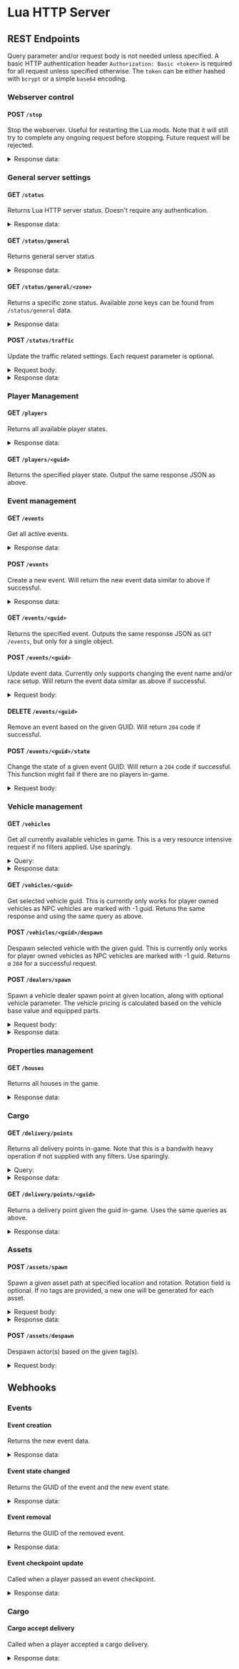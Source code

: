 # Lua HTTP Server

## REST Endpoints

Query parameter and/or request body is not needed unless specified. A basic HTTP authentication header `Authorization: Basic <token>` is required for all request unless specified otherwise. The `token` can be either hashed with `bcrypt` or a simple `base64` encoding.

### Webserver control

#### POST `/stop`

Stop the webserver. Useful for restarting the Lua mods. Note that it will still try to complete any ongoing request before stopping. Future request will be rejected.

<details>
<summary>Response data:</summary>

Returns `200 OK` for successful stop command. Will output `Webserver stopped` in the log to confirm the full webserver shutdown.

</details>

### General server settings

#### GET `/status`

Returns Lua HTTP server status. Doesn't require any authentication.

<details>
<summary>Response data:</summary>

Returns `200 OK` if ready to accept connection:

```json
{ "status": "ok" }
```

Returns `503 Service Unavailable` if not ready to accept any connection:

```json
{ "status": "not ready" }
```

</details>

#### GET `/status/general`

Returns general server status

<details>
<summary>Response data:</summary>

```json
{
  "data": {
    "ZoneStates": [
      {
        "BusTransportRate": 0.0,
        "NumResidents": 42,
        "ZoneKey": "Ara",
        "FoodSupplyRate": 0.0,
        "GarbageCollectRate": 0.0,
        "PolicePatrolRate": 0.0
      },
      {
        "BusTransportRate": 0.0,
        "NumResidents": 11,
        "ZoneKey": "Gwangjin",
        "FoodSupplyRate": 0.0,
        "GarbageCollectRate": 0.0,
        "PolicePatrolRate": 0.0
      },
      {
        "BusTransportRate": 0.0,
        "NumResidents": 64,
        "ZoneKey": "Gangjung",
        "FoodSupplyRate": 0.0,
        "GarbageCollectRate": 0.0,
        "PolicePatrolRate": 0.0
      },
      {
        "BusTransportRate": 0.0,
        "NumResidents": 63,
        "ZoneKey": "Jeju",
        "FoodSupplyRate": 0.0,
        "GarbageCollectRate": 0.0,
        "PolicePatrolRate": 0.0
      },
      {
        "BusTransportRate": 0.0,
        "NumResidents": 24,
        "ZoneKey": "Hallim",
        "FoodSupplyRate": 0.0,
        "GarbageCollectRate": 0.0,
        "PolicePatrolRate": 0.0
      },
      {
        "BusTransportRate": 0.0,
        "NumResidents": 31,
        "ZoneKey": "Seongsan",
        "FoodSupplyRate": 0.0,
        "GarbageCollectRate": 0.0,
        "PolicePatrolRate": 0.0
      },
      {
        "BusTransportRate": 0.0,
        "NumResidents": 20,
        "ZoneKey": "Gapa",
        "FoodSupplyRate": 0.0,
        "GarbageCollectRate": 0.0,
        "PolicePatrolRate": 0.0
      }
    ],
    "GarbageCollectRate": 0.0,
    "NumResidents": 255,
    "PolicePatrolRate": 0.0,
    "ServerPlatformTimeSeconds": 16793104.642075,
    "FoodSupplyRate": 0.0,
    "BusTransportRate": 0.0,
    "FPS": 75
  }
}
```

</details>

#### GET `/status/general/<zone>`

Returns a specific zone status. Available zone keys can be found from `/status/general` data.

<details>
<summary>Response data:</summary>

```json
{
  "data": {
    "FoodSupplyRate": 0.0,
    "BusTransportRate": 0.0,
    "GarbageCollectRate": 0.0,
    "NumResidents": 65,
    "ZoneKey": "Gangjung",
    "PolicePatrolRate": 0.0
  }
}
```

</details>

#### POST `/status/traffic`

Update the traffic related settings. Each request parameter is optional.

<details>
<summary>Request body:</summary>

```json
{
  "NPCVehicleDensity": 1.0,
  "MaxVehiclePerPlayer": 10
}
```

</details>

<details>
<summary>Response data:</summary>

```json
{ "status": "ok" }
```

</details>

### Player Management

#### GET `/players`

Returns all available player states.

<details>
<summary>Response data:</summary>

```json
{
  "data": [
    {
      "Levels": [1, 1, 1, 1, 1, 1, 1],
      "OwnEventGuids": [],
      "GridIndex": 0,
      "bIsAdmin": true,
      "bIsHost": true,
      "CustomDestinationAbsoluteLocation": { "X": 0.0, "Y": 0.0, "Z": 0.0 },
      "JoinedEventGuids": ["6E6705764C17B7F764098091A10567E7"],
      "PlayerName": "EnhancedBrow",
      "Location": { "X": -48375.038, "Y": 152602.669, "Z": -20900.902 },
      "BestLapTime": 0.0,
      "VehicleKey": "None",
      "JoinedCompanyGuid": "0000",
      "CharacterGuid": "EA50F9CE42B8A468F4FBFE8C42AD87ED",
      "OwnCompanyGuid": "0000"
    }
  ]
}
```

</details>

#### GET `/players/<guid>`

Returns the specified player state. Output the same response JSON as above.

### Event management

#### GET `/events`

Get all active events.

<details>
<summary>Response data:</summary>

```json
{
  "data": [
    {
      "State": 1,
      "EventType": 1,
      "RaceSetup": {
        "NumLaps": 0,
        "Route": { "RouteName": "", "Waypoints": [] },
        "VehicleKeys": [],
        "EngineKeys": []
      },
      "bInCountdown": false,
      "OwnerCharacterId": {
        "CharacterGuid": "EA50F9CE42B8A468F4FBFE8C42AD87ED",
        "UniqueNetId": "76561198041602277"
      },
      "Players": [
        {
          "Rank": 0,
          "Laps": 0,
          "bWrongVehicle": false,
          "Reward_RacingExp": 0,
          "LapTimes": [],
          "LastSectionTotalTimeSeconds": 0.0,
          "bDisqualified": false,
          "PlayerName": "EnhancedBrow",
          "Reward_Money": { "BaseValue": 0, "ShadowedValue": 521312 },
          "BestLapTime": 0.0,
          "CharacterId": {
            "CharacterGuid": "EA50F9CE42B8A468F4FBFE8C42AD87ED",
            "UniqueNetId": "76561198041602277"
          },
          "SectionIndex": -1,
          "bWrongEngine": false,
          "bFinished": false
        }
      ],
      "EventGuid": "6E6705764C17B7F764098091A10567E7",
      "EventName": "EnhancedBrow's Event"
    }
  ]
}
```

</details>

#### POST `/events`

Create a new event. Will return the new event data similar to above if successful.

<details>
<summary>Response data:</summary>

```json
{
  "EventName": "EnhancedBrow's Event",
  "EventType": 1,
  "RaceSetup": {
    "NumLaps": 0,
    "Route": {
      "RouteName": "My Super Track",
      "Waypoints": [
        {
          "Translation": {
            "X": -388146.600618,
            "Y": 630854.981784,
            "Z": -11157.142135
          },
          "Scale3D": {
            "X": 1,
            "Y": 19,
            "Z": 10
          },
          "Rotation": {
            "X": 0,
            "Y": 0,
            "Z": 0.5696381972391096,
            "W": 0.8218955677251077
          }
        },
        {
          "Translation": {
            "X": -386101.669514,
            "Y": 656907.891716,
            "Z": -11137.687317
          },
          "Scale3D": {
            "X": 1,
            "Y": 28,
            "Z": 10
          },
          "Rotation": {
            "X": 0,
            "Y": 0,
            "Z": 0.7823908105765881,
            "W": 0.6227877804881126
          }
        }
      ]
    },
    "VehicleKeys": [],
    "EngineKeys": []
  }
}
```

</details>

#### GET `/events/<guid>`

Returns the specified event. Outputs the same response JSON as `GET /events`, but only for a single object.

#### POST `/events/<guid>`

Update event data. Currently only supports changing the event name and/or race setup. Will return the event data similar as above if successful.

<details>
<summary>Request body:</summary>

```json
{
  "EventName": "New event name",
  "RaceSetup": {
    "NumLaps": 0,
    "Route": {
      "RouteName": "My Super Track",
      "Waypoints": [
        {
          "Translation": {
            "X": -388146.600618,
            "Y": 630854.981784,
            "Z": -11157.142135
          },
          "Scale3D": {
            "X": 1,
            "Y": 19,
            "Z": 10
          },
          "Rotation": {
            "X": 0,
            "Y": 0,
            "Z": 0.5696381972391096,
            "W": 0.8218955677251077
          }
        },
        {
          "Translation": {
            "X": -386101.669514,
            "Y": 656907.891716,
            "Z": -11137.687317
          },
          "Scale3D": {
            "X": 1,
            "Y": 28,
            "Z": 10
          },
          "Rotation": {
            "X": 0,
            "Y": 0,
            "Z": 0.7823908105765881,
            "W": 0.6227877804881126
          }
        }
      ]
    },
    "VehicleKeys": [],
    "EngineKeys": []
  }
}
```

</details>

#### DELETE `/events/<guid>`

Remove an event based on the given GUID. Will return `204` code if successful.

#### POST `/events/<guid>/state`

Change the state of a given event GUID. Will return a `204` code if successful. This function might fail if there are no players in-game.

<details>
<summary>Request body:</summary>

```json
{
  // Ready = 1,
  // InProgress = 2,
  // Finished = 3,
  "State": 1
}
```

</details>

### Vehicle management

#### GET `/vehicles`

Get all currently available vehicles in game. This is a very resource intensive request if no filters applied. Use sparingly.

<details>
<summary>Query:</summary>

- `filters` (string|multi) - `DefaultVehicleFeatures,ExControls,BodyMaterials,BodyMaterialList,BodyMaterialName,BodyMaterialNames,DecalableMaterialSlotNames,BodyColorMaterialSlotNames,ColorSlots,BodyColors,BusComponentClass,RootBody,Mesh,SteeringWheel,Wheels,EngineComponent,CargoSpaceInteractableComponent,DrivingInput,HornAudioComponent,SirenAudioComponent,BackupBeepAudioComponent,RefuelAudioComponent,AirHydraulicAudioComponent,WindNoiseAudioComponent,AirHydraulicSound,DriverSeatInteractionSphereComponent,DriverSeatInteractableComponent,PassengerSeatInteractionSphereComponent,PassengerSeatInteractableComponent,NavModifierComponent,Dashboard,CameraSpringArm,TrailCamera,CockpitCamera,LOD1DisableTickComponents,LOD2DisableTickComponents,LOD2UnregisterComponents,LOD3UnregisterComponents,LOD4UnregisterComponents,TransmissionComponent,Differentials,Seats,MirrorComponents,Doors,CargoSpaces,TaxiComponent,Net_BusComponent,TruckComponent,WreckerComponent,TrailerComponent,Headlights,TailLights,ReverseLights,BlinkerLights,EmegencyLights,Constraints,ForkliftTiltConstraint,ForkliftLiftConstraints,ForkliftForkLeftConstraint,ForkliftForkRightConstraint,Winches,TowRequestComponent,TowingComponent,PartSlots,InteriorLights,TaxiRoofSign,RearSpoiler,RearWing,AeroParts,AttachmentParts,AttachmentPartsComponents,Net_RoofRackParts,Net_CargoBedParts,Server_Winches,TrailerHitch,PoliceComponent,SellerComponent,CraneComponent,GetawayComponent,DecalComponent,TankerFuelPumpComponent,GameplayTagContainer,StaticMeshDefaultTransforms,bForSale,bDrivable,bHasSteeringWheel,bHasDriverSeat,bHasPassengerSeat,AIDriverSetting,bIsOpenAir,DefaultDrivingMode,MaxSteeringAngleDegree,ParallelSteering,OptimalSlipAngleDegree,SteeringOffsetX,MaxSteeringWheelAngleDegree,BrakeTorqueMultiplier,BrakeTemperatureMass,KeyboardSteerSpeed,KeyboardSteerReturnSpeed,AntiRollBars,Suspensions,Pistons,FuelTankCapacityInLiter,AirDragCoeff,AeroLiftCoeff,AeroLiftCoeff_Front,AeroLiftCoeff_Rear,AirDragFrontalAreaMultiplier,DiffLockings,LiftAxles,ControlSettings,PhysicsSettings,bUseSteeringWheelSocketAsPivot,bSteeringAttachedToSkeletalSocket,LimitSteeringByLateralG,bLeanDriver,BaseLeanForwardDegree,HornSound,HornFadeInSeconds,HornFadeOutSeconds,SirenSounds,AirBrakeSound,ParkingBrakeSound,ParkingBrakeReleaseSound,BackupBeep,RefuelingSound,RefuelSoundFadeInSeconds,RefuelSoundFadeOutSeconds,RefuelingEndSound,RattleSound,RattleSoundG,WindNoiseSound,WindNoiseVolume,Throttle,Brake,Steer,HandBrake,Clutch,BikeDriverLeaning,Net_VehicleFlags,WheelAxles,LocalBoundsComponents,LocalBoundsComponentDefaultTransforms,VehicleReplicatedMovement,VehicleReplicatedMovements,NetLC_VehicleState,NetLC_ColdState,NetLC_EngineHotState,NetLC_EngineColdState,NetLC_TransmissionColdState,Net_Seats,Net_Cargo,Net_VehicleOwnerSetting,Net_VehicleSettings,Customization,Net_Decal,Net_OwnerPlayerState,Net_OwnerCharacterId,Net_OwnerCompanyGuid,Net_AccountNickname,Net_VehicleId,Server_OwnerPlayerController,Net_Parts,UtilitySlots,Net_AINetData,InternalWindowMaterials,LC_InteractionCandidates,Laptime,TrailerHitchSocketComponent,CurrentRoad,Net_Hooks,Net_Tractor,Net_MovementOwnerPC,Server_TempMovementOwnerPCs,Server_LastMovementOwnerPC,Net_LastNoMovementOwnerPCServerTimeSeconds,Net_LastMovementOwnerPCName,VehicleOwnerProfitShareMultiplier,ExplosionDetector,Server_GarbageCompress,Server_LastPlayerController,IgnoreCollisionComponents,Net_CarCarrierCargoSpace,Net_CompanyGuid,Net_CompanyName,OverlappingActors,AreaVolumes,WaterBodies,Net_PTOThrottle,Net_bPTOOn`
- `limit` (integer) - Limit the amount of result(s)

</details>

<details>
<summary>Response data:</summary>

```json
{
  "data": [
    {
      "Winches": {},
      "HandBrake": 1.0,
      "NetLC_VehicleState": {
        "OdoMeterKm": 0.0,
        "Fuel": 40.0,
        "LiftAxleProgresses": {},
        "Wheels": [
          {
            "BrakeTemperature": 0,
            "TireBrushTemperature": 0,
            "BrakeCoreTemperature": 0,
            "TireCoreTemperature": 0
          },
          {
            "BrakeTemperature": 0,
            "TireBrushTemperature": 0,
            "BrakeCoreTemperature": 0,
            "TireCoreTemperature": 0
          },
          {
            "BrakeTemperature": 0,
            "TireBrushTemperature": 0,
            "BrakeCoreTemperature": 0,
            "TireCoreTemperature": 0
          },
          {
            "BrakeTemperature": 0,
            "TireBrushTemperature": 0,
            "BrakeCoreTemperature": 0,
            "TireCoreTemperature": 0
          }
        ],
        "Condition": 1.0
      },
      "BrakeTorqueMultiplier": 1.0,
      "DefaultDrivingMode": 1,
      "HornFadeInSeconds": 0.10000000149012,
      "NetLC_EngineColdState": { "bDisabled": false, "bOverHeated": false },
      "Net_VehicleOwnerSetting": {
        "LevelRequirementsToDrive": [4, 0, 0, 0, 0, 0, 0],
        "DriveAllowedPlayers": 0,
        "bLocked": false,
        "VehicleOwnerProfitShare": 0.21999999880791
      },
      "NetLC_TransmissionColdState": { "CurrentGear": 0 },
      "WindNoiseVolume": 1.0,
      "bHasDriverSeat": true,
      "AeroLiftCoeff": { "X": 0.0, "Y": 0.0 },
      "bHasSteeringWheel": true,
      "KeyboardSteerReturnSpeed": 1.5,
      "Throttle": 0.0,
      "bSteeringAttachedToSkeletalSocket": false,
      "RefuelSoundFadeOutSeconds": 0.10000000149012,
      "bUseSteeringWheelSocketAsPivot": false,
      "RattleSoundG": 1.0,
      "LimitSteeringByLateralG": 0.0,
      "BodyColorMaterialSlotNames": { "Seat": "Seat", "Body": "Body" },
      "ExControls": [5, 1, 15, 2, 9, 10, 16, 7, 8],
      "Net_LastNoMovementOwnerPCServerTimeSeconds": 0.0,
      "bIsOpenAir": false,
      "Suspensions": {},
      "NetLC_ColdState": {
        "DriveMode": 1,
        "ToggleFunctions": [false, false, false, false],
        "bHorn": false,
        "bAcceptTaxiPassenger": false,
        "bIsAIDriving": false,
        "LiftedAxleIndices": {},
        "DiffLockIndex": 0,
        "RemovedWheels": {},
        "SirenIndex": -1,
        "LastLocationsInRoad": {},
        "HeadLightMode": 0,
        "bStoppedInParkingSpace": false,
        "TurnSignal": 0
      },
      "AttachmentParts": {},
      "LiftAxles": {},
      "AIDriverSetting": {
        "BrakingG": 0.20000000298023,
        "RaceLateralG": 0.69999998807907,
        "LateralG": 0.30000001192093,
        "RaceBrakingG": 0.69999998807907
      },
      "Net_VehicleSettings": [
        {
          "SettingType": 0,
          "Value": {
            "EnumValue": 0,
            "StringValue": "",
            "BoolValue": true,
            "Int64Value": 0,
            "FloatValue": 0.0,
            "ValueType": 0
          }
        },
        {
          "SettingType": 1,
          "Value": {
            "EnumValue": 0,
            "StringValue": "",
            "BoolValue": true,
            "Int64Value": 0,
            "FloatValue": 1.0,
            "ValueType": 0
          }
        },
        {
          "SettingType": 2,
          "Value": {
            "EnumValue": 0,
            "StringValue": "",
            "BoolValue": true,
            "Int64Value": 0,
            "FloatValue": 1.0,
            "ValueType": 0
          }
        },
        {
          "SettingType": 3,
          "Value": {
            "EnumValue": 0,
            "StringValue": "",
            "BoolValue": true,
            "Int64Value": 0,
            "FloatValue": 2.0,
            "ValueType": 0
          }
        },
        {
          "SettingType": 4,
          "Value": {
            "EnumValue": 0,
            "StringValue": "",
            "BoolValue": true,
            "Int64Value": 0,
            "FloatValue": 10.0,
            "ValueType": 0
          }
        },
        {
          "SettingType": 5,
          "Value": {
            "EnumValue": 0,
            "StringValue": "",
            "BoolValue": true,
            "Int64Value": 0,
            "FloatValue": 0.5,
            "ValueType": 0
          }
        },
        {
          "SettingType": 6,
          "Value": {
            "EnumValue": 0,
            "StringValue": "",
            "BoolValue": true,
            "Int64Value": 0,
            "FloatValue": 1.0,
            "ValueType": 0
          }
        },
        {
          "SettingType": 7,
          "Value": {
            "EnumValue": 0,
            "StringValue": "",
            "BoolValue": true,
            "Int64Value": 0,
            "FloatValue": 2.0,
            "ValueType": 0
          }
        },
        {
          "SettingType": 8,
          "Value": {
            "EnumValue": 0,
            "StringValue": "",
            "BoolValue": true,
            "Int64Value": 0,
            "FloatValue": 10.0,
            "ValueType": 0
          }
        },
        {
          "SettingType": 9,
          "Value": {
            "EnumValue": 0,
            "StringValue": "",
            "BoolValue": true,
            "Int64Value": 0,
            "FloatValue": 100.0,
            "ValueType": 0
          }
        },
        {
          "SettingType": 10,
          "Value": {
            "EnumValue": 0,
            "StringValue": "",
            "BoolValue": true,
            "Int64Value": 0,
            "FloatValue": 100.0,
            "ValueType": 0
          }
        },
        {
          "SettingType": 11,
          "Value": {
            "EnumValue": 0,
            "StringValue": "",
            "BoolValue": true,
            "Int64Value": 0,
            "FloatValue": 0.0,
            "ValueType": 0
          }
        },
        {
          "SettingType": 12,
          "Value": {
            "EnumValue": 0,
            "StringValue": "",
            "BoolValue": true,
            "Int64Value": 0,
            "FloatValue": 1.0,
            "ValueType": 0
          }
        },
        {
          "SettingType": 13,
          "Value": {
            "EnumValue": 0,
            "StringValue": "",
            "BoolValue": true,
            "Int64Value": 0,
            "FloatValue": 1.0,
            "ValueType": 0
          }
        },
        {
          "SettingType": 14,
          "Value": {
            "EnumValue": 0,
            "StringValue": "",
            "BoolValue": true,
            "Int64Value": 0,
            "FloatValue": 20.0,
            "ValueType": 0
          }
        },
        {
          "SettingType": 15,
          "Value": {
            "EnumValue": 0,
            "StringValue": "",
            "BoolValue": true,
            "Int64Value": 0,
            "FloatValue": 100.0,
            "ValueType": 0
          }
        },
        {
          "SettingType": 16,
          "Value": {
            "EnumValue": 0,
            "StringValue": "",
            "BoolValue": true,
            "Int64Value": 0,
            "FloatValue": 1.0,
            "ValueType": 0
          }
        },
        {
          "SettingType": 17,
          "Value": {
            "EnumValue": 0,
            "StringValue": "",
            "BoolValue": true,
            "Int64Value": 0,
            "FloatValue": 1.0,
            "ValueType": 0
          }
        },
        {
          "SettingType": 18,
          "Value": {
            "EnumValue": 0,
            "StringValue": "",
            "BoolValue": true,
            "Int64Value": 0,
            "FloatValue": 20.0,
            "ValueType": 0
          }
        },
        {
          "SettingType": 19,
          "Value": {
            "EnumValue": 0,
            "StringValue": "",
            "BoolValue": true,
            "Int64Value": 0,
            "FloatValue": 100.0,
            "ValueType": 0
          }
        },
        {
          "SettingType": 20,
          "Value": {
            "EnumValue": 0,
            "StringValue": "",
            "BoolValue": true,
            "Int64Value": 0,
            "FloatValue": 100.0,
            "ValueType": 0
          }
        },
        {
          "SettingType": 21,
          "Value": {
            "EnumValue": 0,
            "StringValue": "",
            "BoolValue": true,
            "Int64Value": 0,
            "FloatValue": 100.0,
            "ValueType": 0
          }
        },
        {
          "SettingType": 22,
          "Value": {
            "EnumValue": 0,
            "StringValue": "",
            "BoolValue": true,
            "Int64Value": 0,
            "FloatValue": 0.0,
            "ValueType": 0
          }
        },
        {
          "SettingType": 23,
          "Value": {
            "EnumValue": 0,
            "StringValue": "",
            "BoolValue": true,
            "Int64Value": 0,
            "FloatValue": 1.0,
            "ValueType": 0
          }
        },
        {
          "SettingType": 24,
          "Value": {
            "EnumValue": 0,
            "StringValue": "",
            "BoolValue": true,
            "Int64Value": 0,
            "FloatValue": 1.0,
            "ValueType": 0
          }
        },
        {
          "SettingType": 25,
          "Value": {
            "EnumValue": 0,
            "StringValue": "",
            "BoolValue": true,
            "Int64Value": 0,
            "FloatValue": 20.0,
            "ValueType": 0
          }
        },
        {
          "SettingType": 26,
          "Value": {
            "EnumValue": 0,
            "StringValue": "",
            "BoolValue": true,
            "Int64Value": 0,
            "FloatValue": 100.0,
            "ValueType": 0
          }
        },
        {
          "SettingType": 27,
          "Value": {
            "EnumValue": 0,
            "StringValue": "",
            "BoolValue": true,
            "Int64Value": 0,
            "FloatValue": 1.0,
            "ValueType": 0
          }
        },
        {
          "SettingType": 28,
          "Value": {
            "EnumValue": 0,
            "StringValue": "",
            "BoolValue": true,
            "Int64Value": 0,
            "FloatValue": 1.0,
            "ValueType": 0
          }
        },
        {
          "SettingType": 29,
          "Value": {
            "EnumValue": 0,
            "StringValue": "",
            "BoolValue": true,
            "Int64Value": 0,
            "FloatValue": 20.0,
            "ValueType": 0
          }
        },
        {
          "SettingType": 30,
          "Value": {
            "EnumValue": 0,
            "StringValue": "",
            "BoolValue": true,
            "Int64Value": 0,
            "FloatValue": 100.0,
            "ValueType": 0
          }
        },
        {
          "SettingType": 31,
          "Value": {
            "EnumValue": 0,
            "StringValue": "",
            "BoolValue": true,
            "Int64Value": 0,
            "FloatValue": 100.0,
            "ValueType": 0
          }
        },
        {
          "SettingType": 32,
          "Value": {
            "EnumValue": 0,
            "StringValue": "",
            "BoolValue": true,
            "Int64Value": 0,
            "FloatValue": 100.0,
            "ValueType": 0
          }
        },
        {
          "SettingType": 33,
          "Value": {
            "EnumValue": 0,
            "StringValue": "",
            "BoolValue": true,
            "Int64Value": 0,
            "FloatValue": 0.0,
            "ValueType": 0
          }
        },
        {
          "SettingType": 34,
          "Value": {
            "EnumValue": 0,
            "StringValue": "",
            "BoolValue": false,
            "Int64Value": 0,
            "FloatValue": 0.0,
            "ValueType": 2
          }
        },
        {
          "SettingType": 35,
          "Value": {
            "EnumValue": 1,
            "StringValue": "",
            "BoolValue": true,
            "Int64Value": 0,
            "FloatValue": 0.0,
            "ValueType": 4
          }
        },
        {
          "SettingType": 36,
          "Value": {
            "EnumValue": 0,
            "StringValue": "",
            "BoolValue": false,
            "Int64Value": 0,
            "FloatValue": 0.0,
            "ValueType": 2
          }
        },
        {
          "SettingType": 37,
          "Value": {
            "EnumValue": 0,
            "StringValue": "",
            "BoolValue": true,
            "Int64Value": 0,
            "FloatValue": 0.0,
            "ValueType": 0
          }
        },
        {
          "SettingType": 38,
          "Value": {
            "EnumValue": 0,
            "StringValue": "",
            "BoolValue": true,
            "Int64Value": 0,
            "FloatValue": 0.0,
            "ValueType": 4
          }
        },
        {
          "SettingType": 39,
          "Value": {
            "EnumValue": 0,
            "StringValue": "",
            "BoolValue": true,
            "Int64Value": 0,
            "FloatValue": 1.0,
            "ValueType": 0
          }
        }
      ],
      "Clutch": 0.0,
      "Net_Hooks": {},
      "MaxSteeringAngleDegree": 40.0,
      "bForSale": false,
      "Net_CompanyGuid": "0000",
      "Steer": 0.0,
      "Net_RoofRackParts": {},
      "SteeringOffsetX": 0.0,
      "Net_bPTOOn": false,
      "TowRequestComponent": {},
      "DiffLockings": {},
      "AirDragFrontalAreaMultiplier": 0.89999997615814,
      "Net_CompanyName": "",
      "Net_CarCarrierCargoSpace": {},
      "AeroLiftCoeff_Front": 500.0,
      "VehicleOwnerProfitShareMultiplier": 1.0,
      "AntiRollBars": [
        {
          "Wheel1Name": "Wheel1",
          "Wheel0Name": "Wheel0",
          "SpringK": 1000.0,
          "SpringD": 10.0
        },
        {
          "Wheel1Name": "Wheel3",
          "Wheel0Name": "Wheel2",
          "SpringK": 200.0,
          "SpringD": 10.0
        }
      ],
      "OptimalSlipAngleDegree": 20.0,
      "BodyMaterialNames": ["Body_01", "Body"],
      "Net_AINetData": {
        "CrossroadId": -1,
        "CrossroadEnterTimeSeconds": 0.0,
        "CrossRoadNodeIndices": {},
        "LastCrossRoadId": -1
      },
      "KeyboardSteerSpeed": 1.5,
      "NetLC_EngineHotState": {
        "CoolantTemp": 0,
        "bStarterOn": false,
        "JakeBrake": 0,
        "CurrentRPM": 0.0,
        "bIgnitionOn": false,
        "RegenBrake": 1
      },
      "Net_OwnerCharacterId": { "UniqueNetId": "", "CharacterGuid": "0000" },
      "BaseLeanForwardDegree": 0.0,
      "MaxSteeringWheelAngleDegree": 450.0,
      "ParallelSteering": 0.80000001192093,
      "Server_TempMovementOwnerPCs": {},
      "Net_VehicleFlags": 0,
      "CurrentRoad": {},
      "Net_CargoBedParts": {},
      "BrakeTemperatureMass": -1.0,
      "Net_PTOThrottle": 0.20000000298023,
      "Net_Parts": [
        {
          "FloatValues": {},
          "ID": -1,
          "Key": "301",
          "Slot": 3,
          "ItemInventory": { "Slots": {} },
          "Damage": 0.0,
          "VectorValues": {},
          "Int64Values": {},
          "StringValues": {}
        },
        {
          "FloatValues": {},
          "ID": -2,
          "Key": "FD_6.5",
          "Slot": 4,
          "ItemInventory": { "Slots": {} },
          "Damage": 0.0,
          "VectorValues": {},
          "Int64Values": {},
          "StringValues": {}
        },
        {
          "FloatValues": {},
          "ID": -3,
          "Key": "SmallBlock_90HP",
          "Slot": 2,
          "ItemInventory": { "Slots": {} },
          "Damage": 0.0,
          "VectorValues": {},
          "Int64Values": {},
          "StringValues": {}
        },
        {
          "FloatValues": [1.0],
          "ID": -4,
          "Key": "SmallRadiator_100",
          "Slot": 6,
          "ItemInventory": { "Slots": {} },
          "Damage": 0.0,
          "VectorValues": {},
          "Int64Values": {},
          "StringValues": {}
        },
        {
          "FloatValues": {},
          "ID": -5,
          "Key": "BasicTire_65",
          "Slot": 19,
          "ItemInventory": { "Slots": {} },
          "Damage": 0.0,
          "VectorValues": {},
          "Int64Values": {},
          "StringValues": {}
        },
        {
          "FloatValues": {},
          "ID": -6,
          "Key": "BasicTire_65",
          "Slot": 20,
          "ItemInventory": { "Slots": {} },
          "Damage": 0.0,
          "VectorValues": {},
          "Int64Values": {},
          "StringValues": {}
        },
        {
          "FloatValues": {},
          "ID": -7,
          "Key": "BasicTire_65",
          "Slot": 21,
          "ItemInventory": { "Slots": {} },
          "Damage": 0.0,
          "VectorValues": {},
          "Int64Values": {},
          "StringValues": {}
        },
        {
          "FloatValues": {},
          "ID": -8,
          "Key": "BasicTire_65",
          "Slot": 22,
          "ItemInventory": { "Slots": {} },
          "Damage": 0.0,
          "VectorValues": {},
          "Int64Values": {},
          "StringValues": {}
        },
        {
          "FloatValues": {},
          "ID": -9,
          "Key": "Savanah",
          "Slot": 40,
          "ItemInventory": { "Slots": {} },
          "Damage": 0.0,
          "VectorValues": {},
          "Int64Values": {},
          "StringValues": {}
        },
        {
          "FloatValues": {},
          "ID": -10,
          "Key": "Savanah",
          "Slot": 41,
          "ItemInventory": { "Slots": {} },
          "Damage": 0.0,
          "VectorValues": {},
          "Int64Values": {},
          "StringValues": {}
        },
        {
          "FloatValues": {},
          "ID": -11,
          "Key": "Savanah",
          "Slot": 42,
          "ItemInventory": { "Slots": {} },
          "Damage": 0.0,
          "VectorValues": {},
          "Int64Values": {},
          "StringValues": {}
        },
        {
          "FloatValues": {},
          "ID": -12,
          "Key": "Savanah",
          "Slot": 43,
          "ItemInventory": { "Slots": {} },
          "Damage": 0.0,
          "VectorValues": {},
          "Int64Values": {},
          "StringValues": {}
        },
        {
          "FloatValues": {},
          "ID": -13,
          "Key": "DefaultBody",
          "Slot": 1,
          "ItemInventory": { "Slots": {} },
          "Damage": 0.0,
          "VectorValues": {},
          "Int64Values": {},
          "StringValues": {}
        },
        {
          "FloatValues": {},
          "ID": -14,
          "Key": "BrakePad_Small_01",
          "Slot": 70,
          "ItemInventory": { "Slots": {} },
          "Damage": 0.0,
          "VectorValues": {},
          "Int64Values": {},
          "StringValues": {}
        },
        {
          "FloatValues": {},
          "ID": -15,
          "Key": "BrakePad_Small_01",
          "Slot": 71,
          "ItemInventory": { "Slots": {} },
          "Damage": 0.0,
          "VectorValues": {},
          "Int64Values": {},
          "StringValues": {}
        },
        {
          "FloatValues": {},
          "ID": -16,
          "Key": "BrakePad_Small_01",
          "Slot": 72,
          "ItemInventory": { "Slots": {} },
          "Damage": 0.0,
          "VectorValues": {},
          "Int64Values": {},
          "StringValues": {}
        },
        {
          "FloatValues": {},
          "ID": -17,
          "Key": "BrakePad_Small_01",
          "Slot": 73,
          "ItemInventory": { "Slots": {} },
          "Damage": 0.0,
          "VectorValues": {},
          "Int64Values": {},
          "StringValues": {}
        },
        {
          "FloatValues": {},
          "ID": -18,
          "Key": "Savannah_FrontBumper_01",
          "Slot": 125,
          "ItemInventory": { "Slots": {} },
          "Damage": 0.0,
          "VectorValues": {},
          "Int64Values": {},
          "StringValues": {}
        },
        {
          "FloatValues": {},
          "ID": -19,
          "Key": "Savannah_RearBumper_01",
          "Slot": 126,
          "ItemInventory": { "Slots": {} },
          "Damage": 0.0,
          "VectorValues": {},
          "Int64Values": {},
          "StringValues": {}
        },
        {
          "FloatValues": {},
          "ID": -20,
          "Key": "Savannah_Roof_01",
          "Slot": 124,
          "ItemInventory": { "Slots": {} },
          "Damage": 0.0,
          "VectorValues": {},
          "Int64Values": {},
          "StringValues": {}
        }
      ],
      "BodyMaterialName": "Body",
      "Net_VehicleId": -1,
      "Net_AccountNickname": "",
      "Net_Cargo": {
        "LoadedVolumes": 0,
        "NumCargo": 0,
        "CargoWeightKg": 0.0,
        "MaxVolumes": 0
      },
      "Net_OwnerCompanyGuid": "0000",
      "WheelAxles": [
        {
          "LocationX": 98.055839538574,
          "WheelIndices": [0, 1],
          "AxleIndex": -1
        },
        {
          "LocationX": -137.80386352539,
          "WheelIndices": [2, 3],
          "AxleIndex": -1
        }
      ],
      "RefuelSoundFadeInSeconds": 0.10000000149012,
      "HornFadeOutSeconds": 0.10000000149012,
      "Server_Winches": {},
      "Customization": {
        "BodyMaterialIndex": 3,
        "BodyColors": [
          {
            "Color": { "R": 226, "G": 196, "B": 54, "A": 0 },
            "MaterialSlotName": "Body_01"
          }
        ]
      },
      "Net_Seats": [
        { "bHasCharacter": false, "SeatName": "DriverSeat" },
        { "bHasCharacter": false, "SeatName": "PassengerSeat1" },
        { "bHasCharacter": false, "SeatName": "PassengerSeat2" },
        { "bHasCharacter": false, "SeatName": "PassengerSeat3" }
      ],
      "Brake": 0.0,
      "Net_LastMovementOwnerPCName": "",
      "BikeDriverLeaning": { "Pitch": 0.0, "Roll": 0.0, "Yaw": 0.0 },
      "BodyColors": [
        { "Colors": { "Body_01": { "R": 226, "G": 196, "B": 54, "A": 0 } } },
        { "Colors": { "Body_01": { "R": 234, "G": 226, "B": 199, "A": 0 } } },
        { "Colors": { "Body_01": { "R": 155, "G": 159, "B": 150, "A": 0 } } },
        { "Colors": { "Body_01": { "R": 226, "G": 123, "B": 53, "A": 0 } } }
      ],
      "bHasPassengerSeat": true,
      "AttachmentPartsComponents": {},
      "AirDragCoeff": 0.60000002384186,
      "PhysicsSettings": { "TCSMinWheelSpeed": { "X": 100.0, "Y": 200.0 } },
      "GameplayTagContainer": {},
      "DecalableMaterialSlotNames": ["Body_01", "Roof_01"],
      "ColorSlots": {
        "Roof_01": {
          "DefaultColor": { "R": 67, "G": 67, "B": 67, "A": 255 },
          "bUseColorAlpha": false,
          "DisplayName": "Roof1"
        },
        "Body_01": {
          "DefaultColor": { "R": 255, "G": 255, "B": 255, "A": 255 },
          "bUseColorAlpha": false,
          "DisplayName": "Body1"
        },
        "Window": {
          "DefaultColor": { "R": 101, "G": 158, "B": 150, "A": 63 },
          "bUseColorAlpha": true,
          "DisplayName": "Window1"
        },
        "Seat": {
          "DefaultColor": { "R": 115, "G": 115, "B": 115, "A": 255 },
          "bUseColorAlpha": false,
          "DisplayName": "Seat1"
        }
      },
      "Pistons": {},
      "FuelTankCapacityInLiter": 40.0,
      "Differentials": [
        {
          "LSDSlotIndex": 0,
          "LinkGearRatio": 1.0,
          "TransmissionComponentName": "Transmission",
          "Inertia": 100.0,
          "LSDSlotName": "",
          "bAllowLockableLSD": false,
          "DifferentialComponentName": ""
        }
      ],
      "TowingComponent": {},
      "PoliceComponent": {},
      "AeroLiftCoeff_Rear": 100.0,
      "ControlSettings": {
        "bRearSteering": false,
        "SteeringAssistMinSpeed": { "X": 0.0, "Y": 200.0 },
        "SteeringSpeedInComfort": 0.5
      },
      "Net_Decal": { "DecalLayers": {} },
      "bLeanDriver": false,
      "Laptime": { "CourseRoad": {}, "Courses": {} },
      "bDrivable": true
    }
  ]
}
```

</details>

#### GET `/vehicles/<guid>`

Get selected vehicle guid. This is currently only works for player owned vehicles as NPC vehicles are marked with -1 guid. Retuns the same response and using the same query as above.

#### POST `/vehicles/<guid>/despawn`

Despawn selected vehicle with the given guid. This is currently only works for player owned vehicles as NPC vehicles are marked with -1 guid. Returns a `204` for a successful request.

#### POST `/dealers/spawn`

Spawn a vehicle dealer spawn point at given location, along with optional vehicle parameter. The vehicle pricing is calculated based on the vehicle base value and equipped parts.

<details>
<summary>Request body:</summary>

```json
{
  "Location": { "X": 0.0, "Y": 0.0, "Z": 0.0 },
  "Rotation": { "Pitch": 0.0, "Roll": 0.0, "Yaw": 0.0 },
  "VehicleClass": "",
  "VehicleParam": {
    "VehicleKey": ""
  }
}
```

</details>

<details>
<summary>Response data:</summary>

```json
{
  "data": {
    "tag": ""
  }
}
```

</details>

### Properties management

#### GET `/houses`

Returns all houses in the game.

<details>
<summary>Response data:</summary>

```json
{
  "data": [
    {
      "Location": {
        "Y": 153095.171875,
        "Z": -20989.853515625,
        "X": -54631.31640625
      },
      "Net_OwnerCharacterGuid": "EA50F9CE42B8A468F4FBFE8C42AD87ED",
      "AreaSize": { "Y": 2300.0, "Z": 2000.0, "X": 2500.0 },
      "Net_RentLeftTimeSeconds": -1.0,
      "Net_OwnerName": "EnhancedBrow",
      "ForSale": false,
      "HousegKey": "FirstHouse",
      "Net_OwnerUniqueNetId": "76561198041602277",
      "FenceStep": 200.0,
      "Teleport": {
        "Y": 154461.02123321,
        "Z": -20990.000000828,
        "X": -55425.852504868
      },
      "Rotation": { "Pitch": 0.0, "Roll": 0.0, "Yaw": 96.066780090332 }
    }
  ]
}
```

</details>

### Cargo

#### GET `/delivery/points`

Returns all delivery points in-game. Note that this is a bandwith heavy operation if not supplied with any filters. Use sparingly.

<details>
<summary>Query:</summary>

- `filters` (string|multi) - `MaxDeliveryDistance,Supplies,DeliveryPointName,MaxPassiveDeliveries,MissionPointType,MaxDeliveryReceiveDistance,bUseAsDestinationInteraction,bConsumeContainer,Net_RuntimeFlags,bShowStorage,DemandConfigs,InputInventoryShareTarget,BasePayment,InputInventoryShare,Net_OutputInventory,DestinationCargoLimits,bIsSender,PassiveSupplies,Net_ProductionLocalFoodSupply,Net_ProductionBonusByPopulation,Net_ProductionBonusByProduction,ProductionConfigs,MaxStorage,Net_Deliveries,PaymentMultiplier,GameplayTags,bRemoveUnusedInputCargo,DestinationTypes,StorageConfigs,DestinationExcludeTypes,bIsReceiver,MissionPointName,Net_InputInventory,PointName,bLoadCargoBySpawnAtPoint,DemandPriority,MaxDeliveries,Demands`

</details>

<details>
<summary>Response data:</summary>

```json
{
  "data": [
    {
      "MaxDeliveryDistance": 0.0,
      "Supplies": {},
      "DeliveryPointName": { "Name": "1100 Rest Area", "Number": 0 },
      "MaxPassiveDeliveries": 5,
      "MissionPointType": 2,
      "MaxDeliveryReceiveDistance": 0.0,
      "bUseAsDestinationInteraction": false,
      "bConsumeContainer": false,
      "Net_RuntimeFlags": 3,
      "bShowStorage": true,
      "DemandConfigs": [
        {
          "MaxStorage": 10,
          "CargoKey": "MilitarySupplyBox_01_Empty",
          "PaymentMultiplier": 1.0,
          "CargoGameplayTagQuery": {
            "UserDescription": "",
            "AutoDescription": "",
            "TokenStreamVersion": 0,
            "TagDictionary": {},
            "QueryTokenStream": {}
          },
          "CargoType": 0
        }
      ],
      "InputInventoryShareTarget": {},
      "BasePayment": 0,
      "InputInventoryShare": {},
      "Net_OutputInventory": { "Entries": {} },
      "DestinationCargoLimits": [
        {
          "DeliveryPointTagQuery": {
            "UserDescription": "",
            "AutoDescription": " ALL( DeliveryPoint.Warehouse )",
            "TokenStreamVersion": 0,
            "TagDictionary": ["DeliveryPoint.Warehouse"],
            "QueryTokenStream": [0, 1, 2, 1, 0]
          },
          "CargoTagQuery": {
            "UserDescription": "",
            "AutoDescription": " ANY( Cargo.FoodIngredients )",
            "TokenStreamVersion": 0,
            "TagDictionary": ["Cargo.FoodIngredients"],
            "QueryTokenStream": [0, 1, 1, 1, 0]
          },
          "LimitCount": 0
        },
        {
          "DeliveryPointTagQuery": {
            "UserDescription": "",
            "AutoDescription": " ALL( DeliveryPoint.Warehouse )",
            "TokenStreamVersion": 0,
            "TagDictionary": ["DeliveryPoint.Warehouse"],
            "QueryTokenStream": [0, 1, 2, 1, 0]
          },
          "CargoTagQuery": {
            "UserDescription": "",
            "AutoDescription": " ANY( Cargo.WarehouseStore )",
            "TokenStreamVersion": 0,
            "TagDictionary": ["Cargo.WarehouseStore"],
            "QueryTokenStream": [0, 1, 1, 1, 0]
          },
          "LimitCount": 0
        }
      ],
      "bIsSender": true,
      "DeliveryPointGuid": "47152D314AE8ABEF9DB76CA1E3B3C649",
      "PassiveSupplies": [
        {
          "MaxNumCargoPerDelivery": 6,
          "CargoKey": "None",
          "Priority": 4,
          "MinNumCargoPerDelivery": 1,
          "CargoType": 3,
          "MaxDeliveries": 5
        },
        {
          "MaxNumCargoPerDelivery": 5,
          "CargoKey": "None",
          "Priority": 4,
          "MinNumCargoPerDelivery": 1,
          "CargoType": 2,
          "MaxDeliveries": 5
        }
      ],
      "Net_ProductionLocalFoodSupply": 0.0,
      "Net_ProductionBonusByPopulation": 0.0,
      "Net_ProductionBonusByProduction": 0.0,
      "ProductionConfigs": [
        {
          "OutputCargos": {},
          "ProductionTimeSeconds": 60.0,
          "InputCargoTypes": { "9": 1 },
          "ProductionFlags": 3,
          "TimeSinceLastProduction": 0.0,
          "bHidden": false,
          "OutputCargoTypes": { "3": 4 },
          "InputCargos": {},
          "LocalFoodSupply": 0.0,
          "ProductionSpeedMultiplier": 1.0,
          "OutputCargoRowGameplayTagQuery": {
            "UserDescription": "",
            "AutoDescription": " ALL( Cargo.GeneralPallet )",
            "TokenStreamVersion": 0,
            "TagDictionary": ["Cargo.GeneralPallet"],
            "QueryTokenStream": [0, 1, 2, 1, 0]
          },
          "InputCargoGameplayTagQuery": {
            "UserDescription": "",
            "AutoDescription": "",
            "TokenStreamVersion": 0,
            "TagDictionary": {},
            "QueryTokenStream": {}
          },
          "bStoreInputCargo": false
        },
        {
          "OutputCargos": {},
          "ProductionTimeSeconds": 10.0,
          "InputCargoTypes": { "3": 1 },
          "ProductionFlags": 3,
          "TimeSinceLastProduction": 0.0,
          "bHidden": true,
          "OutputCargoTypes": {},
          "InputCargos": {},
          "LocalFoodSupply": 0.0,
          "ProductionSpeedMultiplier": 1.0,
          "OutputCargoRowGameplayTagQuery": {
            "UserDescription": "",
            "AutoDescription": "",
            "TokenStreamVersion": 0,
            "TagDictionary": {},
            "QueryTokenStream": {}
          },
          "InputCargoGameplayTagQuery": {
            "UserDescription": "",
            "AutoDescription": "",
            "TokenStreamVersion": 0,
            "TagDictionary": {},
            "QueryTokenStream": {}
          },
          "bStoreInputCargo": true
        },
        {
          "OutputCargos": {},
          "ProductionTimeSeconds": 10.0,
          "InputCargoTypes": { "4": 1 },
          "ProductionFlags": 3,
          "TimeSinceLastProduction": 0.0,
          "bHidden": true,
          "OutputCargoTypes": {},
          "InputCargos": {},
          "LocalFoodSupply": 0.0,
          "ProductionSpeedMultiplier": 1.0,
          "OutputCargoRowGameplayTagQuery": {
            "UserDescription": "",
            "AutoDescription": "",
            "TokenStreamVersion": 0,
            "TagDictionary": {},
            "QueryTokenStream": {}
          },
          "InputCargoGameplayTagQuery": {
            "UserDescription": "",
            "AutoDescription": " ALL( Cargo.WarehouseStore )",
            "TokenStreamVersion": 0,
            "TagDictionary": ["Cargo.WarehouseStore"],
            "QueryTokenStream": [0, 1, 2, 1, 0]
          },
          "bStoreInputCargo": true
        },
        {
          "OutputCargos": { "MilitarySupplyBox_01": 1 },
          "ProductionTimeSeconds": 10.0,
          "InputCargoTypes": {},
          "ProductionFlags": 3,
          "TimeSinceLastProduction": 0.0,
          "bHidden": false,
          "OutputCargoTypes": {},
          "InputCargos": { "MilitarySupplyBox_01_Empty": 1 },
          "LocalFoodSupply": 0.0,
          "ProductionSpeedMultiplier": 1.0,
          "OutputCargoRowGameplayTagQuery": {
            "UserDescription": "",
            "AutoDescription": "",
            "TokenStreamVersion": 0,
            "TagDictionary": {},
            "QueryTokenStream": {}
          },
          "InputCargoGameplayTagQuery": {
            "UserDescription": "",
            "AutoDescription": "",
            "TokenStreamVersion": 0,
            "TagDictionary": {},
            "QueryTokenStream": {}
          },
          "bStoreInputCargo": false
        }
      ],
      "MaxStorage": 50,
      "Net_Deliveries": [
        {
          "PathDistance": 572316.0625,
          "DeliveryFlags": 0,
          "PaymentMultiplierBySupply": 0.0,
          "ReceiverPoint": "FD77C5AF49B45F4260DB538B7A086276",
          "CargoKey": "BoxPallete_03",
          "ColorIndex": -1,
          "PathClimbHeight": 3766.0307617188,
          "ID": 57,
          "PaymentMultiplierByDemand": 0.0,
          "Weight": 669.77142333984,
          "PaymentMultiplierByBalanceConfig": 2.5999999046326,
          "TimerSeconds": -1.0,
          "NumCargos": 4,
          "RegisteredTimeSeconds": 0.0,
          "SenderPoint": "47152D314AE8ABEF9DB76CA1E3B3C649",
          "PathSpeedKPH": 60.295635223389,
          "ExpiresAtTimeSeconds": 322.47912597656,
          "CargoType": 3
        },
        {
          "PathDistance": 488957.71875,
          "DeliveryFlags": 0,
          "PaymentMultiplierBySupply": 0.0,
          "ReceiverPoint": "6AC429CF4D459399AB8530B8AA1C1FB5",
          "CargoKey": "CarrotBox",
          "ColorIndex": -1,
          "PathClimbHeight": 3232.38671875,
          "ID": 72,
          "PaymentMultiplierByDemand": 0.0,
          "Weight": 0.0,
          "PaymentMultiplierByBalanceConfig": 3.5999999046326,
          "TimerSeconds": -1.0,
          "NumCargos": 1,
          "RegisteredTimeSeconds": 0.0,
          "SenderPoint": "47152D314AE8ABEF9DB76CA1E3B3C649",
          "PathSpeedKPH": 50.534671783447,
          "ExpiresAtTimeSeconds": 138.92004394531,
          "CargoType": 2
        },
        {
          "PathDistance": 2596794.25,
          "DeliveryFlags": 0,
          "PaymentMultiplierBySupply": 0.0,
          "ReceiverPoint": "8824998640317D45AE6BEBADAA056CB6",
          "CargoKey": "Rice",
          "ColorIndex": -1,
          "PathClimbHeight": 34777.5546875,
          "ID": 194,
          "PaymentMultiplierByDemand": 0.0,
          "Weight": 0.0,
          "PaymentMultiplierByBalanceConfig": 3.5999999046326,
          "TimerSeconds": -1.0,
          "NumCargos": 2,
          "RegisteredTimeSeconds": 0.0,
          "SenderPoint": "47152D314AE8ABEF9DB76CA1E3B3C649",
          "PathSpeedKPH": 86.923835754395,
          "ExpiresAtTimeSeconds": 264.70550537109,
          "CargoType": 2
        },
        {
          "PathDistance": 2689873.25,
          "DeliveryFlags": 0,
          "PaymentMultiplierBySupply": 0.0,
          "ReceiverPoint": "AFF6017D41E6DA856BCFD3879D90BA06",
          "CargoKey": "OrangeBox",
          "ColorIndex": -1,
          "PathClimbHeight": 34819.66015625,
          "ID": 196,
          "PaymentMultiplierByDemand": 0.0,
          "Weight": 0.0,
          "PaymentMultiplierByBalanceConfig": 3.5999999046326,
          "TimerSeconds": -1.0,
          "NumCargos": 2,
          "RegisteredTimeSeconds": 0.0,
          "SenderPoint": "47152D314AE8ABEF9DB76CA1E3B3C649",
          "PathSpeedKPH": 85.707252502441,
          "ExpiresAtTimeSeconds": 156.92727661133,
          "CargoType": 2
        },
        {
          "PathDistance": 410317.65625,
          "DeliveryFlags": 0,
          "PaymentMultiplierBySupply": 0.0,
          "ReceiverPoint": "26F9073F4F6D6A6FDCD3BD97897A3B6F",
          "CargoKey": "CornBox",
          "ColorIndex": -1,
          "PathClimbHeight": 2147.5737304688,
          "ID": 441,
          "PaymentMultiplierByDemand": 0.0,
          "Weight": 0.0,
          "PaymentMultiplierByBalanceConfig": 3.5999999046326,
          "TimerSeconds": -1.0,
          "NumCargos": 4,
          "RegisteredTimeSeconds": 0.0,
          "SenderPoint": "47152D314AE8ABEF9DB76CA1E3B3C649",
          "PathSpeedKPH": 61.20641708374,
          "ExpiresAtTimeSeconds": 75.503082275391,
          "CargoType": 2
        }
      ],
      "PaymentMultiplier": 1.2000000476837,
      "GameplayTags": ["DeliveryPoint.Warehouse"],
      "bRemoveUnusedInputCargo": true,
      "DestinationTypes": {},
      "StorageConfigs": [
        { "MaxStorage": 10, "CargoKey": "None", "CargoType": 9 }
      ],
      "DestinationExcludeTypes": {},
      "bIsReceiver": true,
      "MissionPointName": "1100 Rest Area",
      "Net_InputInventory": { "Entries": {} },
      "PointName": { "Texts": ["1100 Rest Area"] },
      "bLoadCargoBySpawnAtPoint": false,
      "DemandPriority": 1,
      "MaxDeliveries": 40,
      "Demands": {}
    }
  ]
}
```

</details>

#### GET `/delivery/points/<guid>`

Returns a delivery point given the guid in-game. Uses the same queries as above.

<details>
<summary>Response data:</summary>

```json
{
  "data": {
    "MaxDeliveryDistance": 0.0,
    "Supplies": {},
    "DeliveryPointName": { "Name": "1100 Rest Area", "Number": 0 },
    "MaxPassiveDeliveries": 5,
    "MissionPointType": 2,
    "MaxDeliveryReceiveDistance": 0.0,
    "bUseAsDestinationInteraction": false,
    "bConsumeContainer": false,
    "Net_RuntimeFlags": 3,
    "bShowStorage": true,
    "DemandConfigs": [
      {
        "MaxStorage": 10,
        "CargoKey": "MilitarySupplyBox_01_Empty",
        "PaymentMultiplier": 1.0,
        "CargoGameplayTagQuery": {
          "UserDescription": "",
          "AutoDescription": "",
          "TokenStreamVersion": 0,
          "TagDictionary": {},
          "QueryTokenStream": {}
        },
        "CargoType": 0
      }
    ],
    "InputInventoryShareTarget": {},
    "BasePayment": 0,
    "InputInventoryShare": {},
    "Net_OutputInventory": { "Entries": {} },
    "DestinationCargoLimits": [
      {
        "DeliveryPointTagQuery": {
          "UserDescription": "",
          "AutoDescription": " ALL( DeliveryPoint.Warehouse )",
          "TokenStreamVersion": 0,
          "TagDictionary": ["DeliveryPoint.Warehouse"],
          "QueryTokenStream": [0, 1, 2, 1, 0]
        },
        "CargoTagQuery": {
          "UserDescription": "",
          "AutoDescription": " ANY( Cargo.FoodIngredients )",
          "TokenStreamVersion": 0,
          "TagDictionary": ["Cargo.FoodIngredients"],
          "QueryTokenStream": [0, 1, 1, 1, 0]
        },
        "LimitCount": 0
      },
      {
        "DeliveryPointTagQuery": {
          "UserDescription": "",
          "AutoDescription": " ALL( DeliveryPoint.Warehouse )",
          "TokenStreamVersion": 0,
          "TagDictionary": ["DeliveryPoint.Warehouse"],
          "QueryTokenStream": [0, 1, 2, 1, 0]
        },
        "CargoTagQuery": {
          "UserDescription": "",
          "AutoDescription": " ANY( Cargo.WarehouseStore )",
          "TokenStreamVersion": 0,
          "TagDictionary": ["Cargo.WarehouseStore"],
          "QueryTokenStream": [0, 1, 1, 1, 0]
        },
        "LimitCount": 0
      }
    ],
    "bIsSender": true,
    "DeliveryPointGuid": "47152D314AE8ABEF9DB76CA1E3B3C649",
    "PassiveSupplies": [
      {
        "MaxNumCargoPerDelivery": 6,
        "CargoKey": "None",
        "Priority": 4,
        "MinNumCargoPerDelivery": 1,
        "CargoType": 3,
        "MaxDeliveries": 5
      },
      {
        "MaxNumCargoPerDelivery": 5,
        "CargoKey": "None",
        "Priority": 4,
        "MinNumCargoPerDelivery": 1,
        "CargoType": 2,
        "MaxDeliveries": 5
      }
    ],
    "Net_ProductionLocalFoodSupply": 0.0,
    "Net_ProductionBonusByPopulation": 0.0,
    "Net_ProductionBonusByProduction": 0.0,
    "ProductionConfigs": [
      {
        "OutputCargos": {},
        "ProductionTimeSeconds": 60.0,
        "InputCargoTypes": { "9": 1 },
        "ProductionFlags": 3,
        "TimeSinceLastProduction": 0.0,
        "bHidden": false,
        "OutputCargoTypes": { "3": 4 },
        "InputCargos": {},
        "LocalFoodSupply": 0.0,
        "ProductionSpeedMultiplier": 1.0,
        "OutputCargoRowGameplayTagQuery": {
          "UserDescription": "",
          "AutoDescription": " ALL( Cargo.GeneralPallet )",
          "TokenStreamVersion": 0,
          "TagDictionary": ["Cargo.GeneralPallet"],
          "QueryTokenStream": [0, 1, 2, 1, 0]
        },
        "InputCargoGameplayTagQuery": {
          "UserDescription": "",
          "AutoDescription": "",
          "TokenStreamVersion": 0,
          "TagDictionary": {},
          "QueryTokenStream": {}
        },
        "bStoreInputCargo": false
      },
      {
        "OutputCargos": {},
        "ProductionTimeSeconds": 10.0,
        "InputCargoTypes": { "3": 1 },
        "ProductionFlags": 3,
        "TimeSinceLastProduction": 0.0,
        "bHidden": true,
        "OutputCargoTypes": {},
        "InputCargos": {},
        "LocalFoodSupply": 0.0,
        "ProductionSpeedMultiplier": 1.0,
        "OutputCargoRowGameplayTagQuery": {
          "UserDescription": "",
          "AutoDescription": "",
          "TokenStreamVersion": 0,
          "TagDictionary": {},
          "QueryTokenStream": {}
        },
        "InputCargoGameplayTagQuery": {
          "UserDescription": "",
          "AutoDescription": "",
          "TokenStreamVersion": 0,
          "TagDictionary": {},
          "QueryTokenStream": {}
        },
        "bStoreInputCargo": true
      },
      {
        "OutputCargos": {},
        "ProductionTimeSeconds": 10.0,
        "InputCargoTypes": { "4": 1 },
        "ProductionFlags": 3,
        "TimeSinceLastProduction": 0.0,
        "bHidden": true,
        "OutputCargoTypes": {},
        "InputCargos": {},
        "LocalFoodSupply": 0.0,
        "ProductionSpeedMultiplier": 1.0,
        "OutputCargoRowGameplayTagQuery": {
          "UserDescription": "",
          "AutoDescription": "",
          "TokenStreamVersion": 0,
          "TagDictionary": {},
          "QueryTokenStream": {}
        },
        "InputCargoGameplayTagQuery": {
          "UserDescription": "",
          "AutoDescription": " ALL( Cargo.WarehouseStore )",
          "TokenStreamVersion": 0,
          "TagDictionary": ["Cargo.WarehouseStore"],
          "QueryTokenStream": [0, 1, 2, 1, 0]
        },
        "bStoreInputCargo": true
      },
      {
        "OutputCargos": { "MilitarySupplyBox_01": 1 },
        "ProductionTimeSeconds": 10.0,
        "InputCargoTypes": {},
        "ProductionFlags": 3,
        "TimeSinceLastProduction": 0.0,
        "bHidden": false,
        "OutputCargoTypes": {},
        "InputCargos": { "MilitarySupplyBox_01_Empty": 1 },
        "LocalFoodSupply": 0.0,
        "ProductionSpeedMultiplier": 1.0,
        "OutputCargoRowGameplayTagQuery": {
          "UserDescription": "",
          "AutoDescription": "",
          "TokenStreamVersion": 0,
          "TagDictionary": {},
          "QueryTokenStream": {}
        },
        "InputCargoGameplayTagQuery": {
          "UserDescription": "",
          "AutoDescription": "",
          "TokenStreamVersion": 0,
          "TagDictionary": {},
          "QueryTokenStream": {}
        },
        "bStoreInputCargo": false
      }
    ],
    "MaxStorage": 50,
    "Net_Deliveries": [
      {
        "PathDistance": 572316.0625,
        "DeliveryFlags": 0,
        "PaymentMultiplierBySupply": 0.0,
        "ReceiverPoint": "FD77C5AF49B45F4260DB538B7A086276",
        "CargoKey": "BoxPallete_03",
        "ColorIndex": -1,
        "PathClimbHeight": 3766.0307617188,
        "ID": 57,
        "PaymentMultiplierByDemand": 0.0,
        "Weight": 669.77142333984,
        "PaymentMultiplierByBalanceConfig": 2.5999999046326,
        "TimerSeconds": -1.0,
        "NumCargos": 4,
        "RegisteredTimeSeconds": 0.0,
        "SenderPoint": "47152D314AE8ABEF9DB76CA1E3B3C649",
        "PathSpeedKPH": 60.295635223389,
        "ExpiresAtTimeSeconds": 322.47912597656,
        "CargoType": 3
      },
      {
        "PathDistance": 488957.71875,
        "DeliveryFlags": 0,
        "PaymentMultiplierBySupply": 0.0,
        "ReceiverPoint": "6AC429CF4D459399AB8530B8AA1C1FB5",
        "CargoKey": "CarrotBox",
        "ColorIndex": -1,
        "PathClimbHeight": 3232.38671875,
        "ID": 72,
        "PaymentMultiplierByDemand": 0.0,
        "Weight": 0.0,
        "PaymentMultiplierByBalanceConfig": 3.5999999046326,
        "TimerSeconds": -1.0,
        "NumCargos": 1,
        "RegisteredTimeSeconds": 0.0,
        "SenderPoint": "47152D314AE8ABEF9DB76CA1E3B3C649",
        "PathSpeedKPH": 50.534671783447,
        "ExpiresAtTimeSeconds": 138.92004394531,
        "CargoType": 2
      },
      {
        "PathDistance": 2596794.25,
        "DeliveryFlags": 0,
        "PaymentMultiplierBySupply": 0.0,
        "ReceiverPoint": "8824998640317D45AE6BEBADAA056CB6",
        "CargoKey": "Rice",
        "ColorIndex": -1,
        "PathClimbHeight": 34777.5546875,
        "ID": 194,
        "PaymentMultiplierByDemand": 0.0,
        "Weight": 0.0,
        "PaymentMultiplierByBalanceConfig": 3.5999999046326,
        "TimerSeconds": -1.0,
        "NumCargos": 2,
        "RegisteredTimeSeconds": 0.0,
        "SenderPoint": "47152D314AE8ABEF9DB76CA1E3B3C649",
        "PathSpeedKPH": 86.923835754395,
        "ExpiresAtTimeSeconds": 264.70550537109,
        "CargoType": 2
      },
      {
        "PathDistance": 2689873.25,
        "DeliveryFlags": 0,
        "PaymentMultiplierBySupply": 0.0,
        "ReceiverPoint": "AFF6017D41E6DA856BCFD3879D90BA06",
        "CargoKey": "OrangeBox",
        "ColorIndex": -1,
        "PathClimbHeight": 34819.66015625,
        "ID": 196,
        "PaymentMultiplierByDemand": 0.0,
        "Weight": 0.0,
        "PaymentMultiplierByBalanceConfig": 3.5999999046326,
        "TimerSeconds": -1.0,
        "NumCargos": 2,
        "RegisteredTimeSeconds": 0.0,
        "SenderPoint": "47152D314AE8ABEF9DB76CA1E3B3C649",
        "PathSpeedKPH": 85.707252502441,
        "ExpiresAtTimeSeconds": 156.92727661133,
        "CargoType": 2
      },
      {
        "PathDistance": 410317.65625,
        "DeliveryFlags": 0,
        "PaymentMultiplierBySupply": 0.0,
        "ReceiverPoint": "26F9073F4F6D6A6FDCD3BD97897A3B6F",
        "CargoKey": "CornBox",
        "ColorIndex": -1,
        "PathClimbHeight": 2147.5737304688,
        "ID": 441,
        "PaymentMultiplierByDemand": 0.0,
        "Weight": 0.0,
        "PaymentMultiplierByBalanceConfig": 3.5999999046326,
        "TimerSeconds": -1.0,
        "NumCargos": 4,
        "RegisteredTimeSeconds": 0.0,
        "SenderPoint": "47152D314AE8ABEF9DB76CA1E3B3C649",
        "PathSpeedKPH": 61.20641708374,
        "ExpiresAtTimeSeconds": 75.503082275391,
        "CargoType": 2
      }
    ],
    "PaymentMultiplier": 1.2000000476837,
    "GameplayTags": ["DeliveryPoint.Warehouse"],
    "bRemoveUnusedInputCargo": true,
    "DestinationTypes": {},
    "StorageConfigs": [
      { "MaxStorage": 10, "CargoKey": "None", "CargoType": 9 }
    ],
    "DestinationExcludeTypes": {},
    "bIsReceiver": true,
    "MissionPointName": "1100 Rest Area",
    "Net_InputInventory": { "Entries": {} },
    "PointName": { "Texts": ["1100 Rest Area"] },
    "bLoadCargoBySpawnAtPoint": false,
    "DemandPriority": 1,
    "MaxDeliveries": 40,
    "Demands": {}
  }
}
```

</details>

### Assets

#### POST `/assets/spawn`

Spawn a given asset path at specified location and rotation. Rotation field is optional. If no tags are provided, a new one will be generated for each asset.

<details>
<summary>Request body:</summary>

Spawning a single actor:

```json
{
  "AssetPath": "/Path/To/Asset.Asset",
  "Location": {
    "X": 0.0,
    "Y": 0.0,
    "Z": 0.0
  },
  "Rotation": {
    "Pitch": 0.0,
    "Roll": 0.0,
    "Yaw": 0.0
  },
  "Tag": "SomeIdentifiableTag"
}
```

Spawning multiple actors:

```json
[
  {
    "AssetPath": "/Path/To/Asset.Asset",
    "Location": {
      "X": 0.0,
      "Y": 0.0,
      "Z": 0.0
    },
    "Rotation": {
      "Pitch": 0.0,
      "Roll": 0.0,
      "Yaw": 0.0
    },
    "Tag": "SomeIdentifiableTag"
  }
]
```

</details>

<details>
<summary>Response data:</summary>

```json
{
  "Data": ["AssetTagHere"]
}
```

</details>

#### POST `/assets/despawn`

Despawn actor(s) based on the given tag(s).

<details>
<summary>Request body:</summary>

Despawn using a single tag:

```json
{
  "Tag": "AssetTagToDelete"
}
```

Despawn using multiple tags:

```json
{
  "Tags": ["Tag1", "Tag2"]
}
```

</details>

## Webhooks

### Events

#### Event creation

Returns the new event data.

<details>
<summary>Response data:</summary>

```json
{
  "hook": "/Script/MotorTown.MotorTownPlayerController:ServerAddEvent",
  "data": [
    {
      "State": 1,
      "EventType": 1,
      "RaceSetup": {
        "NumLaps": 0,
        "Route": { "RouteName": "", "Waypoints": [] },
        "VehicleKeys": [],
        "EngineKeys": []
      },
      "bInCountdown": false,
      "OwnerCharacterId": {
        "CharacterGuid": "EA50F9CE42B8A468F4FBFE8C42AD87ED",
        "UniqueNetId": "76561198041602277"
      },
      "Players": [],
      "EventGuid": "6E6705764C17B7F764098091A10567E7",
      "EventName": "EnhancedBrow's Event"
    }
  ]
}
```

</details>

#### Event state changed

Returns the GUID of the event and the new event state.

<details>
<summary>Response data:</summary>

```json
{
  "hook": "/Script/MotorTown.MotorTownPlayerController:ServerChangeEventState",
  "data": [
    // similar event structure as above
  ]
}
```

</details>

#### Event removal

Returns the GUID of the removed event.

<details>
<summary>Response data:</summary>

```json
{
  "hook": "",
  "data": {
    "EventGuid": "835BB8FD4104E369D33C6BA74C41922A"
  }
}
```

</details>

#### Event checkpoint update

Called when a player passed an event checkpoint.

<details>
<summary>Response data:</summary>

```json
{
  "hook": "/Script/MotorTown.MotorTownPlayerController:ServerPassedRaceSection",
  "data": {
    "SenderGuid": "",
    "EventGuid": "",
    "SectionIndex": -1,
    "TotalTimeSeconds": 0,
    "LaptimeSeconds": 0
  }
}
```

</details>

### Cargo

#### Cargo accept delivery

Called when a player accepted a cargo delivery.

<details>
<summary>Response data:</summary>

```json
{
  "hook": "/Script/MotorTown.MotorTownPlayerController:ServerAcceptDelivery",
  "data": { "DeliveryId": 27, "Sender": "EA50F9CE42B8A468F4FBFE8C42AD87ED" }
}
```

</details>
